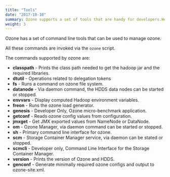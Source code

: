 ```yaml
---
title: "Tools"
date: "2017-10-10"
summary: Ozone supports a set of tools that are handy for developers.Here is a quick list of command line tools.
weight: 3
---
```

<!---
  Licensed to the Apache Software Foundation (ASF) under one or more
  contributor license agreements.  See the NOTICE file distributed with
  this work for additional information regarding copyright ownership.
  The ASF licenses this file to You under the Apache License, Version 2.0
  (the "License"); you may not use this file except in compliance with
  the License.  You may obtain a copy of the License at

      http://www.apache.org/licenses/LICENSE-2.0

  Unless required by applicable law or agreed to in writing, software
  distributed under the License is distributed on an "AS IS" BASIS,
  WITHOUT WARRANTIES OR CONDITIONS OF ANY KIND, either express or implied.
  See the License for the specific language governing permissions and
  limitations under the License.
-->

Ozone has a set of command line tools that can be used to manage ozone.

All these commands are invoked via the ```ozone``` script.

The commands supported by ozone are:

   * **classpath** - Prints the class path needed to get the hadoop jar and the
    required libraries.
   * **dtutil**    - Operations related to delegation tokens
   * **fs** - Runs a command on ozone file system.
   * **datanode** - Via daemon command, the HDDS data nodes can be started or
   stopped.
   * **envvars** - Display computed Hadoop environment variables.
   * **freon** -  Runs the ozone load generator.
   * **genesis**  - Developer Only, Ozone micro-benchmark application.
   * **getconf** -  Reads ozone config values from configuration.
   * **jmxget**  - Get JMX exported values from NameNode or DataNode.
   * **om** -   Ozone Manager, via daemon command can be started or stopped.
   * **sh** -  Primary command line interface for ozone.
   * **scm** -  Storage Container Manager service, via daemon can be
   stated or stopped.
   * **scmcli** -  Developer only, Command Line Interface for the Storage
   Container Manager.
   * **version** - Prints the version of Ozone and HDDS.
   * **genconf** -  Generate minimally required ozone configs and output to
   ozone-site.xml.
